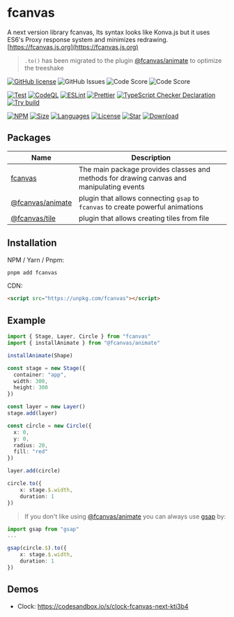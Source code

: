 # fcanvas

A next version library fcanvas, Its syntax looks like Konva.js but it uses ES6's Proxy response system and minimizes redrawing.
[https://fcanvas.js.org](https://fcanvas.js.org)

> `.to()` has been migrated to the plugin [@fcanvas/animate](./packages/animate) to optimize the treeshake

[![GitHub license](https://img.shields.io/github/license/tachibana-shin/fcanvas-next)](https://github.com/tachibana-shin/fcanvas-next/blob/main/LICENSE) <img alt="GitHub Issues" src="https://img.shields.io/github/issues/tachibana-shin/fcanvas-next" /> <img alt="Code Score" src="https://api.codiga.io/project/35319/score/svg" /> <img alt="Code Score" src="https://api.codiga.io/project/35319/status/svg" />

[![Test](https://github.com/tachibana-shin/fcanvas-next/actions/workflows/test.yml/badge.svg)](https://github.com/tachibana-shin/fcanvas-next/actions/workflows/test.yml)
[![CodeQL](https://github.com/tachibana-shin/fcanvas-next/actions/workflows/codeql.yml/badge.svg)](https://github.com/tachibana-shin/fcanvas-next/actions/workflows/codeql.yml)
[![ESLint](https://github.com/tachibana-shin/fcanvas-next/actions/workflows/eslint.yml/badge.svg)](https://github.com/tachibana-shin/fcanvas-next/actions/workflows/eslint.yml)
[![Prettier](https://github.com/tachibana-shin/fcanvas-next/actions/workflows/prettier.yml/badge.svg)](https://github.com/tachibana-shin/fcanvas-next/actions/workflows/pretter.yml)
[![TypeScript Checker Declaration](https://github.com/tachibana-shin/fcanvas-next/actions/workflows/typing.yml/badge.svg)](https://github.com/tachibana-shin/fcanvas-next/actions/workflows/typing.yml)
[![Try build](https://github.com/tachibana-shin/fcanvas-next/actions/workflows/try-build.yml/badge.svg)](https://github.com/tachibana-shin/fcanvas-next/actions/workflows/try-build.yml)


[![NPM](https://badge.fury.io/js/fcanvas.svg)](http://badge.fury.io/js/fcanvas)
[![Size](https://img.shields.io/bundlephobia/minzip/fcanvas/latest)](https://npmjs.org/package/fcanvas)
[![Languages](https://img.shields.io/github/languages/top/tachibana-shin/fcanvas-next)](https://npmjs.org/package/fcanvas)
[![License](https://img.shields.io/npm/l/fcanvas)](https://npmjs.org/package/fcanvas-next)
[![Star](https://img.shields.io/github/stars/tachibana-shin/fcanvas-next)](https://github.com/tachibana-shin/fcanvas-next/stargazers)
[![Download](https://img.shields.io/npm/dm/fcanvas)](https://npmjs.org/package/fcanvas-next)

## Packages
| Name | Description |
| ---- | ----------- |
| [fcanvas](./packages/fcanvas/) | The main package provides classes and methods for drawing canvas and manipulating events |
| [@fcanvas/animate](./packages/animate/) | plugin that allows connecting `gsap` to `fcanvas` to create powerful animations |
| [@fcanvas/tile](./packages/tile/) | plugin that allows creating tiles from file |

## Installation

NPM / Yarn / Pnpm:

```bash
pnpm add fcanvas
```

CDN:

```html
<script src="https://unpkg.com/fcanvas"></script>
```

## Example

```ts
import { Stage, Layer, Circle } from "fcanvas"
import { installAnimate } from "@fcanvas/animate"

installAnimate(Shape)

const stage = new Stage({
  container: "app",
  width: 300,
  height: 300
})

const layer = new Layer()
stage.add(layer)

const cỉrcle = new Circle({
  x: 0,
  y: 0,
  radius: 20,
  fill: "red"
})

layer.add(circle)

circle.to({
    x: stage.$.width,
    duration: 1
})
```

> If you don't like using [@fcanvas/animate](https://npmjs.com/package/@fcanvas/animate) you can always use [gsap](https://npmjs.com/package/gsap) by:


```ts
import gsap from "gsap"
...

gsap(circle.$).to({
    x: stage.$.width,
    duration: 1
})
```

## Demos

- Clock: https://codesandbox.io/s/clock-fcanvas-next-kti3b4
